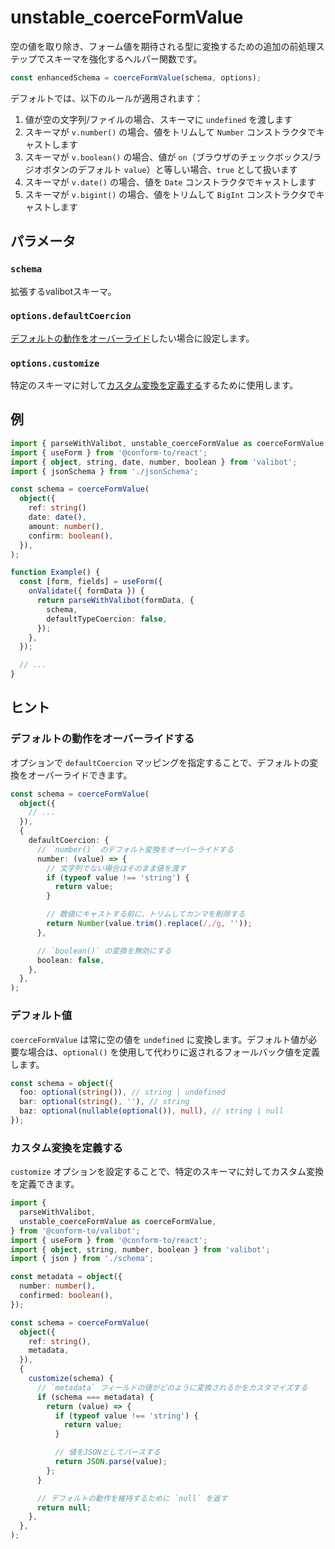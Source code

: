 # unstable_coerceFormValue

空の値を取り除き、フォーム値を期待される型に変換するための追加の前処理ステップでスキーマを強化するヘルパー関数です。

```ts
const enhancedSchema = coerceFormValue(schema, options);
```

デフォルトでは、以下のルールが適用されます：

1. 値が空の文字列/ファイルの場合、スキーマに `undefined` を渡します
2. スキーマが `v.number()` の場合、値をトリムして `Number` コンストラクタでキャストします
3. スキーマが `v.boolean()` の場合、値が `on`（ブラウザのチェックボックス/ラジオボタンのデフォルト `value`）と等しい場合、`true` として扱います
4. スキーマが `v.date()` の場合、値を `Date` コンストラクタでキャストします
5. スキーマが `v.bigint()` の場合、値をトリムして `BigInt` コンストラクタでキャストします

## パラメータ

### `schema`

拡張するvalibotスキーマ。

### `options.defaultCoercion`

[デフォルトの動作をオーバーライド](#デフォルトの動作をオーバーライドする)したい場合に設定します。

### `options.customize`

特定のスキーマに対して[カスタム変換を定義する](#カスタム変換を定義する)するために使用します。

## 例

```ts
import { parseWithValibot, unstable_coerceFormValue as coerceFormValue } from '@conform-to/valibot';
import { useForm } from '@conform-to/react';
import { object, string, date, number, boolean } from 'valibot';
import { jsonSchema } from './jsonSchema';

const schema = coerceFormValue(
  object({
    ref: string()
    date: date(),
    amount: number(),
    confirm: boolean(),
  }),
);

function Example() {
  const [form, fields] = useForm({
    onValidate({ formData }) {
      return parseWithValibot(formData, {
        schema,
        defaultTypeCoercion: false,
      });
    },
  });

  // ...
}
```

## ヒント

### デフォルトの動作をオーバーライドする

オプションで `defaultCoercion` マッピングを指定することで、デフォルトの変換をオーバーライドできます。

```ts
const schema = coerceFormValue(
  object({
    // ...
  }),
  {
    defaultCoercion: {
      // `number()` のデフォルト変換をオーバーライドする
      number: (value) => {
        // 文字列でない場合はそのまま値を渡す
        if (typeof value !== 'string') {
          return value;
        }

        // 数値にキャストする前に、トリムしてカンマを削除する
        return Number(value.trim().replace(/,/g, ''));
      },

      // `boolean()` の変換を無効にする
      boolean: false,
    },
  },
);
```

### デフォルト値

`coerceFormValue` は常に空の値を `undefined` に変換します。デフォルト値が必要な場合は、`optional()` を使用して代わりに返されるフォールバック値を定義します。

```ts
const schema = object({
  foo: optional(string()), // string | undefined
  bar: optional(string(), ''), // string
  baz: optional(nullable(optional()), null), // string | null
});
```

### カスタム変換を定義する

`customize` オプションを設定することで、特定のスキーマに対してカスタム変換を定義できます。

```ts
import {
  parseWithValibot,
  unstable_coerceFormValue as coerceFormValue,
} from '@conform-to/valibot';
import { useForm } from '@conform-to/react';
import { object, string, number, boolean } from 'valibot';
import { json } from './schema';

const metadata = object({
  number: number(),
  confirmed: boolean(),
});

const schema = coerceFormValue(
  object({
    ref: string(),
    metadata,
  }),
  {
    customize(schema) {
      // `metadata` フィールドの値がどのように変換されるかをカスタマイズする
      if (schema === metadata) {
        return (value) => {
          if (typeof value !== 'string') {
            return value;
          }

          // 値をJSONとしてパースする
          return JSON.parse(value);
        };
      }

      // デフォルトの動作を維持するために `null` を返す
      return null;
    },
  },
);
```
